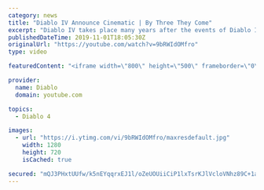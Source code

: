 ```yaml
---
category: news
title: "Diablo IV Announce Cinematic | By Three They Come"
excerpt: "Diablo IV takes place many years after the events of Diablo III, after millions have been slaughtered by the actions of the High Heavens and Burning Hells alike."
publishedDateTime: 2019-11-01T18:05:30Z
originalUrl: "https://youtube.com/watch?v=9bRWIdOMfro"
type: video

featuredContent: "<iframe width=\"800\" height=\"500\" frameborder=\"0\" src=\"https://www.youtube.com/embed/9bRWIdOMfro\" allow=\"accelerometer; autoplay; encrypted-media; gyroscope; picture-in-picture\" allowfullscreen></iframe>"

provider:
  name: Diablo
  domain: youtube.com

topics:
  - Diablo 4

images:
  - url: "https://i.ytimg.com/vi/9bRWIdOMfro/maxresdefault.jpg"
    width: 1280
    height: 720
    isCached: true

secured: "mQJ3PHxtUUfw/k5nEYqqrxEJ1l/oZeUOUiiCiP1lxTsrKJlVcloVNhz89C+1aLCa7d7yns+k0gGVFJr/IAymjQi6xe2ZV90Gkt7jKaJ+X48jrvz2Chk8A3Tk7U3kKYwyfp7u0JNZkS9PoVDOuz06kS98anw8MP9Fw71LfkpuAWmQosCwlJsrt5iF3V24Sci13b0r1OtGjeHlSNnY+/T3x9POsZbuAM0LD47P5Z78TbCZHzH1ICyRDnJZqmZ7qf8bwKMMqtBBJghiKpWawSiNGfkKs/YN4LSU2a+37szfEVg04XcALwljn443kBXM+ZSaqJvG4eciwWSBjE5t0bFC48tJkBBHPXr6MOLq6Wb/460SiuSJJ1FSO/VHnE2v+usOX/PW9LeMA7sZcD1zJMu5+emB4hUznIHSpAuvgmj/Plz10BClns32PBqJdmbP1b/q;kw+MQynIqC1+ORPoDpub0A=="
---
```


